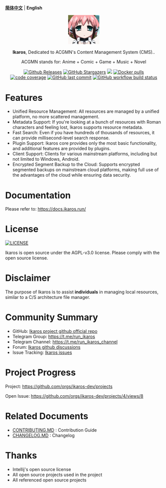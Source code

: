**[简体中文](README.MD)** | **English**
<p align="center">
    <a href="#" target="_blank">
        <img width="100" src="assets/logo.png" alt="Ikaros logo" />
    </a>
</p>

<p align="center"><b>Ikaros</b>, Dedicated to ACGMN's Content Management System (CMS)..</p>

<p align="center">ACGMN stands for: Anime + Comic + Game + Music + Novel</p>

<p align="center">
<a href="https://github.com/ikaros-dev/ikaros/releases"><img alt="Github Releases" src="https://img.shields.io/github/v/release/ikaros-dev/ikaros?include_prereleases&style=flat-square" /></a>
<a href="https://github.com/ikaros-dev/ikaros/stargazers"><img alt="GitHub Stargazers" src="https://img.shields.io/github/stars/ikaros-dev/ikaros.svg?style=flat-square&label=Stars&logo=github" /></a>
<a href="https://github.com/ikaros-dev/ikaros/issues"><img src="https://img.shields.io/github/issues/ikaros-dev/ikaros?color=blue&style=flat-square"/></a>
<a href="https://hub.docker.com/r/ikarosrun/ikaros"><img alt="Docker pulls" src="https://img.shields.io/docker/pulls/liguohaocn/ikaros?style=flat-square" /></a>
<a href="https://app.codecov.io/github/ikaros-dev/ikaros"><img alt="code coverage" src="https://img.shields.io/codecov/c/github/ikaros-dev/ikaros/master?style=flat-square" /></a>
<a href="https://github.com/ikaros-dev/ikaros/commits"><img alt="GitHub last commit" src="https://img.shields.io/github/last-commit/ikaros-dev/ikaros.svg?style=flat-square" /></a>
<a href="https://github.com/ikaros-dev/ikaros/actions"><img alt="GitHub workflow build status" src="https://img.shields.io/github/actions/workflow/status/ikaros-dev/ikaros/ikaros-server-ci.yml?branch=master&style=flat-square" /></a>
<br />
</p>

# Features

- Unified Resource Management: All resources are managed by a unified platform, no more scattered management.
- Metadata Support: If you're looking at a bunch of resources with Roman characters and feeling lost, Ikaros supports resource metadata.
- Fast Search: Even if you have hundreds of thousands of resources, it can provide millisecond-level search response.
- Plugin Support: Ikaros core provides only the most basic functionality, and additional features are provided by plugins.
- Client Support: Clients for various mainstream platforms, including but not limited to Windows, Android.
- Encrypted Segment Backup to the Cloud: Supports encrypted segmented backups on mainstream cloud platforms, making full use of the advantages of the cloud while ensuring data security.

# Documentation

Please refer to: https://docs.ikaros.run/

# License

<a href="https://github.com/ikaros-dev/ikaros/blob/master/LICENSE"><img alt="LICENSE" src="https://img.shields.io/github/license/ikaros-dev/ikaros?style=flat-square" /></a>

Ikaros is open source under the AGPL-v3.0 license. Please comply with the open source license.

# Disclaimer

The purpose of Ikaros is to assist **individuals** in managing local resources, similar to a C/S architecture file manager.

# Community Summary

- GitHub: [Ikaros project github official repo](https://github.com/ikaros-dev/ikaros)
- Telegram Group: https://t.me/run_ikaros
- Telegram Channel: https://t.me/run_ikaros_channel
- Forum: [Ikaros github discussions](https://github.com/orgs/ikaros-dev/discussions)
- Issue Tracking: [Ikaros issues](https://github.com/ikaros-dev/ikaros/issues)


# Project Progress

Project: https://github.com/orgs/ikaros-dev/projects

Open Issue: https://github.com/orgs/ikaros-dev/projects/4/views/8

# Related Documents

- [CONTRIBUTING.MD](CONTRIBUTING.MD) : Contribution Guide
- [CHANGELOG.MD](CHANGELOG.MD) : Changelog

# Thanks

- Intellij's open source license
- All open source projects used in the project
- All referenced open source projects
